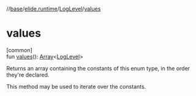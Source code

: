 //[base](../../../index.md)/[elide.runtime](../index.md)/[LogLevel](index.md)/[values](values.md)

# values

[common]\
fun [values](values.md)(): [Array](https://kotlinlang.org/api/latest/jvm/stdlib/kotlin/-array/index.html)&lt;[LogLevel](index.md)&gt;

Returns an array containing the constants of this enum type, in the order they're declared.

This method may be used to iterate over the constants.
